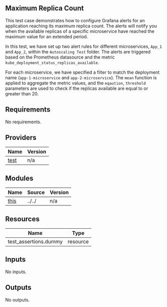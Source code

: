 ## Maximum Replica Count
This test case demonstrates how to configure Grafana alerts for an application reaching its maximum replica count. The alerts will notify you when the available replicas of a specific microservice have reached the maximum value for an extended period.

In this test, we have set up two alert rules for different microservices, `App_1` and `App_2`, within the `Autoscaling Test` folder. The alerts are triggered based on the Prometheus datasource and the metric `kube_deployment_status_replicas_available`.

For each microservice, we have specified a filter to match the deployment name (`app-1-microservice` and `app-2-microservice`). The `mean` function is applied to aggregate the metric values, and the `eqaution`, `threshold` parameters are used to check if the replicas available are equal to or greater than 20.
<!-- BEGINNING OF PRE-COMMIT-TERRAFORM DOCS HOOK -->
## Requirements

No requirements.

## Providers

| Name | Version |
|------|---------|
| <a name="provider_test"></a> [test](#provider\_test) | n/a |

## Modules

| Name | Source | Version |
|------|--------|---------|
| <a name="module_this"></a> [this](#module\_this) | ../../ | n/a |

## Resources

| Name | Type |
|------|------|
| test_assertions.dummy | resource |

## Inputs

No inputs.

## Outputs

No outputs.
<!-- END OF PRE-COMMIT-TERRAFORM DOCS HOOK -->
